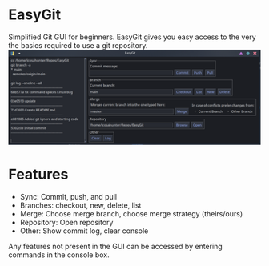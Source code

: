 # EasyGit
Simplified Git GUI for beginners.
EasyGit gives you easy access to the very the basics required to
use a git repository.
![Screenshot of GUI](gui_screenshot.png)

# Features
 - Sync: Commit, push, and pull
 - Branches: checkout, new, delete, list
 - Merge: Choose merge branch, choose merge strategy (theirs/ours)
 - Repository: Open repository
 - Other: Show commit log, clear console
 
Any features not present in the GUI can be accessed
by entering commands in the console box.
